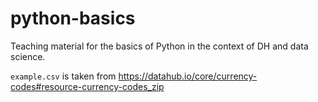 # python-basics

Teaching material for the basics of Python in the context of DH and data science.

`example.csv` is taken from https://datahub.io/core/currency-codes#resource-currency-codes_zip

